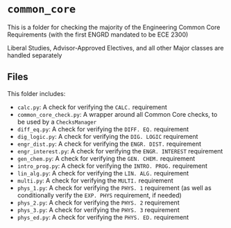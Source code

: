 # `common_core`

This is a folder for checking the majority of the Engineering Common Core Requirements (with the first ENGRD mandated to be ECE 2300)

Liberal Studies, Advisor-Approved Electives, and all other Major classes are handled separately

## Files

This folder includes:
 - `calc.py`: A check for verifying the `CALC.` requirement
 - `common_core_check.py`: A wrapper around all Common Core checks, to be used by a `ChecksManager`
 - `diff_eq.py`: A check for verifying the `DIFF. EQ.` requirement
 - `dig_logic.py`: A check for verifying the `DIG. LOGIC` requirement
 - `engr_dist.py`: A check for verifying the `ENGR. DIST.` requirement
 - `engr_interest.py`: A check for verifying the `ENGR. INTEREST` requirement
 - `gen_chem.py`: A check for verifying the `GEN. CHEM.` requirement
 - `intro_prog.py`: A check for verifying the `INTRO. PROG.` requirement
 - `lin_alg.py`: A check for verifying the `LIN. ALG.` requirement
 - `multi.py`: A check for verifying the `MULTI.` requirement
 - `phys_1.py`: A check for verifying the `PHYS. 1` requirement (as well as conditionally verify the `EXP. PHYS` requirement, if needed)
 - `phys_2.py`: A check for verifying the `PHYS. 2` requirement
 - `phys_3.py`: A check for verifying the `PHYS. 3` requirement
 - `phys_ed.py`: A check for verifying the `PHYS. ED.` requirement